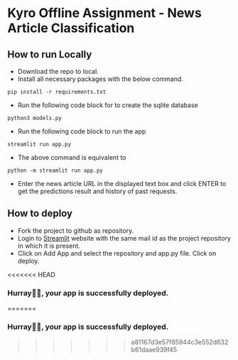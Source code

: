 # Kyro Offline Assignment - News Article Classification

## How to run Locally

* Download the repo to local.
* Install all necessary packages with the below command.
```
pip install -r requirements.txt
```
* Run the following code block for to create the sqlite database
```
python3 models.py
```
* Run the following code block to run the app
```
streamlit run app.py
```
* The above command is equivalent to
```
python -m streamlit run app.py
```
* Enter the news article URL in the displayed text box and click ENTER to get the predictions result and history of past requests.

## How to deploy

* Fork the project to github as repository.
* Login to [Streamlit](https://streamlit.io) website with the same mail id as the project repository in which it is present.
* Click on Add App and select the repository and app.py file. Click on deploy.

<<<<<<< HEAD
### Hurray🥳🎉, your app is successfully deployed.
=======
### Hurray🥳🎉, your app is successfully deployed.
>>>>>>> a81167d3e57f85944c3e552d632b61daae939f45
